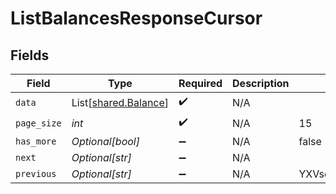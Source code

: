 # ListBalancesResponseCursor


## Fields

| Field                                                  | Type                                                   | Required                                               | Description                                            | Example                                                |
| ------------------------------------------------------ | ------------------------------------------------------ | ------------------------------------------------------ | ------------------------------------------------------ | ------------------------------------------------------ |
| `data`                                                 | List[[shared.Balance](../../models/shared/balance.md)] | :heavy_check_mark:                                     | N/A                                                    |                                                        |
| `page_size`                                            | *int*                                                  | :heavy_check_mark:                                     | N/A                                                    | 15                                                     |
| `has_more`                                             | *Optional[bool]*                                       | :heavy_minus_sign:                                     | N/A                                                    | false                                                  |
| `next`                                                 | *Optional[str]*                                        | :heavy_minus_sign:                                     | N/A                                                    |                                                        |
| `previous`                                             | *Optional[str]*                                        | :heavy_minus_sign:                                     | N/A                                                    | YXVsdCBhbmQgYSBtYXhpbXVtIG1heF9yZXN1bHRzLol=           |